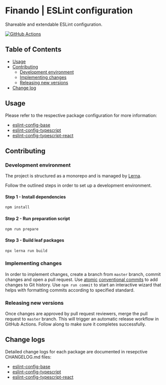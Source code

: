 # Finando | ESLint configuration

Shareable and extendable ESLint configuration.

[![GitHub Actions](https://github.com/finando/eslint-config/actions/workflows/release.yaml/badge.svg)](https://github.com/finando/eslint-config/actions/workflows/release.yaml)

## Table of Contents

  - [Usage](#usage)
  - [Contributing](#contributing)
    - [Development environment](#development-environment)
    - [Implementing changes](#implementing-changes)
    - [Releasing new versions](#releasing-new-versions)
  - [Change log](#change-log)

## Usage

Please refer to the respective package configuration for more information:
  - [eslint-config-base](https://github.com/finando/eslint-config/blob/HEAD/src/packages/base/README.md)
  - [eslint-config-typescript](https://github.com/finando/eslint-config/blob/HEAD/src/packages/typescript/README.md)
  - [eslint-config-typescript-react](https://github.com/finando/eslint-config/blob/HEAD/src/packages/typescript-react/README.md)

## Contributing

### Development environment

The project is structured as a monorepo and is managed by [Lerna](https://lerna.js.org/).

Follow the outlined steps in order to set up a development environment.

#### Step 1 - Install dependencies
```sh
npm install
```

#### Step 2 - Run preparation script
```sh
npm run prepare
```

#### Step 3 - Build leaf packages
```sh
npx lerna run build
```

### Implementing changes

In order to implement changes, create a branch from `master` branch, commit changes and open a pull request. Use [atomic](https://en.wikipedia.org/wiki/Atomic_commit) [conventional commits](https://www.conventionalcommits.org/en/v1.0.0/) to add changes to Git history. Use `npm run commit` to start an interactive wizard that helps with formatting commits according to specified standard.

### Releasing new versions

Once changes are approved by pull request reviewers, merge the pull request to `master` branch. This will trigger an automatic release workflow in GitHub Actions. Follow along to make sure it completes successfully.

## Change logs

Detailed change logs for each package are documented in resepctive CHANGELOG.md files:
 - [eslint-config-base](https://github.com/finando/eslint-config/blob/HEAD/src/packages/base/CHANGELOG.md)
 - [eslint-config-typescript](https://github.com/finando/eslint-config/blob/HEAD/src/packages/typescript/CHANGELOG.md)
 - [eslint-config-typescript-react](https://github.com/finando/eslint-config/blob/HEAD/src/packages/typescript-react/CHANGELOG.md)
